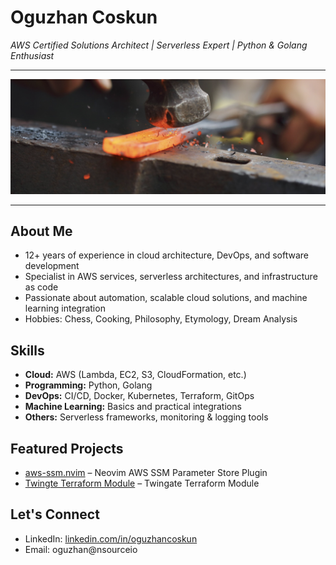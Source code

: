 # Oguzhan Coskun  
*AWS Certified Solutions Architect | Serverless Expert | Python & Golang Enthusiast*

---

![Header Image](https://raw.githubusercontent.com/oguzhancoskun/oguzhancoskun/master/anvil.png)

---

## About Me  
- 12+ years of experience in cloud architecture, DevOps, and software development  
- Specialist in AWS services, serverless architectures, and infrastructure as code  
- Passionate about automation, scalable cloud solutions, and machine learning integration  
- Hobbies: Chess, Cooking, Philosophy, Etymology, Dream Analysis  

## Skills  
- **Cloud:** AWS (Lambda, EC2, S3, CloudFormation, etc.)  
- **Programming:** Python, Golang  
- **DevOps:** CI/CD, Docker, Kubernetes, Terraform, GitOps  
- **Machine Learning:** Basics and practical integrations  
- **Others:** Serverless frameworks, monitoring & logging tools  

## Featured Projects  
- [aws-ssm.nvim](https://github.com/oguzhancoskun/aws-ssm.nvim) – Neovim AWS SSM Parameter Store Plugin
- [Twingte Terraform Module](https://github.com/oguzhancoskun/terraform-twingate-twingate) – Twingate Terraform Module 

## Let's Connect  
- LinkedIn: [linkedin.com/in/oguzhancoskun](https://linkedin.com/in/oguzhancoskun)  
- Email: oguzhan@nsourceio
